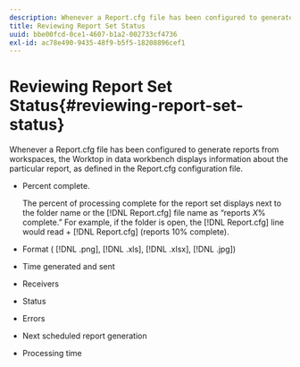 ```yaml
---
description: Whenever a Report.cfg file has been configured to generate reports from workspaces, the Worktop in data workbench displays information about the particular report, as defined in the Report.cfg configuration file.
title: Reviewing Report Set Status
uuid: bbe00fcd-0ce1-4607-b1a2-002733cf4736
exl-id: ac78e490-9435-48f9-b5f5-18208896cef1
---
```

# Reviewing Report Set Status{#reviewing-report-set-status}

Whenever a Report.cfg file has been configured to generate reports from workspaces, the Worktop in data workbench displays information about the particular report, as defined in the Report.cfg configuration file.

* Percent complete.

  The percent of processing complete for the report set displays next to the folder name or the [!DNL Report.cfg] file name as “reports *X*% complete.” For example, if the folder is open, the [!DNL Report.cfg] line would read + [!DNL Report.cfg] (reports 10% complete). 
* Format ( [!DNL .png], [!DNL .xls], [!DNL .xlsx], [!DNL .jpg]) 

* Time generated and sent 
* Receivers 
* Status 
* Errors 
* Next scheduled report generation 
* Processing time
